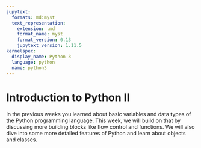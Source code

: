 ```yaml
---
jupytext:
  formats: md:myst
  text_representation:
    extension: .md
    format_name: myst
    format_version: 0.13
    jupytext_version: 1.11.5
kernelspec:
  display_name: Python 3
  language: python
  name: python3
---
```


# Introduction to Python II

In the previous weeks you learned about basic variables and data types of the Python programming language. This week, we will build on that by discussing more building blocks like flow control and functions. We will also dive into some more detailed features of Python and learn about objects and classes.